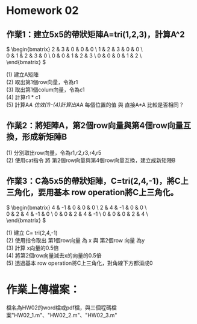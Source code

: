 # Homework 02

## 作業1：建立5x5的帶狀矩陣A=tri(1,2,3)，計算A^2 

$ \begin{bmatrix} 
2 & 3 & 0 & 0 & 0 \\ 
1 & 2 & 3 & 0 & 0 \\  
0 & 1 & 2 & 3 & 0 \\ 
0 & 0 & 1 & 2 & 3 \\ 
0 & 0 & 0 & 1 & 2 \\  
  \end{bmatrix} $

(1) 建立A矩陣 <br/>
(2) 取出第1個row向量，令為r1<br/>
(3) 取出第1個colum向量，令為c1<br/>
(4) 計算r1 * c1 <br/>
(5) 計算A*A 仿效(1)-(4)計算出A*A 每個位置的值 與 直接A*A 比較是否相同？<br/>

## 作業2：將矩陣A，第2個row向量與第4個row向量互換，形成新矩陣B
(1) 分別取出row向量，令為r1,r2,r3,r4,r5 <br/>
(2) 使用cat指令 將 第2個row向量與第4個row向量互換，建立成新矩陣B <br/>

## 作業3：C為5x5的帶狀矩陣，C=tri(2,4,-1)，將C上三角化，要用基本 row operation將C上三角化。


$ \begin{bmatrix} 
4 & -1 & 0 & 0 & 0 \\ 
2 & 4 & -1 & 0 & 0 \\  
0 & 2 & 4 & -1 & 0 \\ 
0 & 0 & 2 & 4 & -1 \\ 
0 & 0 & 0 & 2 & 4  \\  
  \end{bmatrix} $

(1) 建立 C= tri(2,4,-1)<br/>
(2) 使用指令取出 第1個row向量 為 x 與 第2個row 向量 為y <br/>
(3) 計算 x向量的0.5倍 <br/>
(4) 將第2個row向量減去x的向量的0.5倍 <br/>
(5) 透過基本 row operation將C上三角化，對角線下方都消成0<br/>

# 作業上傳檔案：
檔名為HW02的word檔或pdf檔，與三個程碼檔案"HW02_1.m"、"HW02_2.m"、"HW02_3.m"

